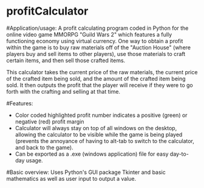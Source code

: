 profitCalculator
================

#Application/usage:
A profit calculating program coded in Python for the online video game MMORPG "Guild Wars 2" which features a fully functioning economy using virtual currency. One way to obtain a profit within the game is to buy raw materials off of the "Auction House" (where players buy and sell items to other players), use those materials to craft certain items, and then sell those crafted items.

This calculator takes the current price of the raw materials, the current price of the crafted item being sold, and the amount of the crafted item being sold. It then outputs the profit that the player will receive if they were to go forth with the crafting and selling at that time.

#Features:
* Color coded highlighted profit number indicates a positive (green) or negative (red) profit margin
* Calculator will always stay on top of all windows on the desktop, allowing the calculator to be visible while the game is being played (prevents the annoyance of having to alt-tab to switch to the calculator, and back to the game).
* Can be exported as a .exe (windows application) file for easy day-to-day usage.

#Basic overview:
Uses Python's GUI package Tkinter and basic mathematics as well as user input to output a value.
